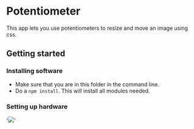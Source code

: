 # Potentiometer
This app lets you use potentiometers to resize and move an image using css.

## Getting started
### Installing software
* Make sure that you are in this folder in the command line.
* Do a `npm install`. This will install all modules needed.

### Setting up hardware
'<img src="./public/potentiometer_bb.jpg" />'
